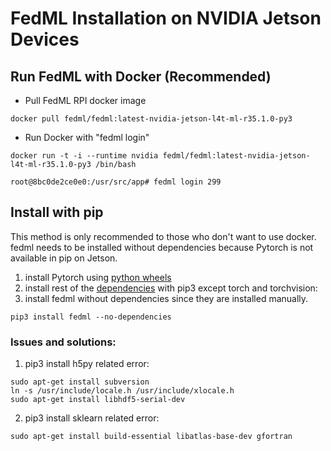 # FedML Installation on NVIDIA Jetson Devices

## Run FedML with Docker (Recommended)
- Pull FedML RPI docker image
```
docker pull fedml/fedml:latest-nvidia-jetson-l4t-ml-r35.1.0-py3
```

- Run Docker with "fedml login"
```
docker run -t -i --runtime nvidia fedml/fedml:latest-nvidia-jetson-l4t-ml-r35.1.0-py3 /bin/bash

root@8bc0de2ce0e0:/usr/src/app# fedml login 299

```

## Install with pip
This method is only recommended to those who don't want to use docker. 
fedml needs to be installed without dependencies because Pytorch is not available in pip on Jetson.
1. install Pytorch using [python wheels](https://forums.developer.nvidia.com/t/pytorch-for-jetson-version-1-11-now-available/72048)
2. install rest of the [dependencies](https://github.com/FedML-AI/FedML/blob/d9bc5fdfe5b4b6d9b59139d3f017702d644ce040/python/setup.py#L20) with pip3 except torch and torchvision:
3. install fedml without dependencies since they are installed manually.
```
pip3 install fedml --no-dependencies
```
### Issues and solutions:
1. pip3 install h5py related error:
```
sudo apt-get install subversion
ln -s /usr/include/locale.h /usr/include/xlocale.h
sudo apt-get install libhdf5-serial-dev
```

2. pip3 install sklearn related error:
```
sudo apt-get install build-essential libatlas-base-dev gfortran
```
